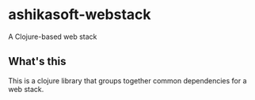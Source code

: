 # ashikasoft-webstack
A Clojure-based web stack

## What's this
This is a clojure library that groups together common dependencies for a web stack.

